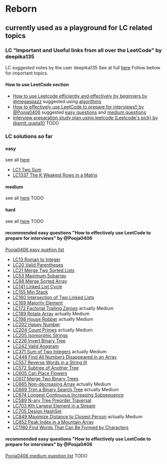 # Reborn

## currently used as a playground for LC related topics

### LC "Important and Useful links from all over the LeetCode" by deepika135

LC suggested notes by the user deepika135
See at full [here](https://leetcode.com/discuss/general-discussion/665604/Important-and-Useful-links-from-all-over-the-LeetCode)
Follow bellow for important topics.

#### How to use LeetCode section

- [How to use Leetcode efficiently and effectively by beginners by @megaspazz](https://leetcode.com/discuss/career/450215/How-to-use-LeetCode-to-help-yourself-efficiently-and-effectively-(for-beginners))
suggested using [algorithms](https://leetcode.com/problemset/algorithms/)
- [How to effectively use LeetCode to prepare for interviews!! by @Pooja0406](https://leetcode.com/discuss/career/449135/How-to-effectively-use-LeetCode-to-prepare-for-interviews)
suggested [easy questions](https://leetcode.com/list/xix1yu51/) and [medium questions](https://leetcode.com/list/xixy4dq7/)
- [Interview preparation study plan using leetcode (Leetcode's pick) by @amit_gupta10](https://leetcode.com/discuss/interview-question/1098600/TOPICS-WHICH-YOU-CAN'T-SKIP-or-INTERVIEW-PREPARATION-or-STUDY-PLAN)
TODO

### LC solutions so far

#### easy

see all [here](https://leetcode.com/problemset/all/?difficulty=EASY)
- [LC1 Two Sum](https://leetcode.com/problems/two-sum/) 
- [LC1337 The K Weakest Rows in a Matrix](https://leetcode.com/problems/the-k-weakest-rows-in-a-matrix/)

#### medium

see all [here](https://leetcode.com/problemset/all/?difficulty=MEDIUM)
TODO

#### hard

see all [here](https://leetcode.com/problemset/all/?difficulty=HARD)
TODO

#### recommended easy questions "How to effectively use LeetCode to prepare for interviews" by @Pooja0406

[Pooja0406 easy quetion list](https://leetcode.com/list/xix1yu51/)
- [LC13 Roman to Integer](https://leetcode.com/problems/roman-to-integer/)
- [LC20 Valid Parentheses](https://leetcode.com/problems/valid-parentheses/)
- [LC21 Merge Two Sorted Lists](https://leetcode.com/problems/merge-two-sorted-lists/)
- [LC53 Maximum Subarray](https://leetcode.com/problems/maximum-subarray/)
- [LC88 Merge Sorted Array](https://leetcode.com/problems/merge-sorted-array/)
- [LC141 Linked List Cycle](https://leetcode.com/problems/linked-list-cycle/)
- [LC155 Min Stack](https://leetcode.com/problems/min-stack/)
- [LC160 Intersection of Two Linked Lists](https://leetcode.com/problems/intersection-of-two-linked-lists/)
- [LC169 Majority Element](https://leetcode.com/problems/majority-element/)
- [LC172 Factorial Trailing Zeroes](https://leetcode.com/problems/factorial-trailing-zeroes/) actually Medium
- [LC189 Rotate Array](https://leetcode.com/problems/rotate-array/) actually Medium
- [LC198 House Robber](https://leetcode.com/problems/house-robber/) actually Medium
- [LC202 Happy Number](https://leetcode.com/problems/happy-number/)
- [LC204 Count Primes](https://leetcode.com/problems/count-primes/) actually Medium
- [LC205 Isomorphic Strings](https://leetcode.com/problems/isomorphic-strings/)
- [LC226 Invert Binary Tree](https://leetcode.com/problems/invert-binary-tree/)
- [LC242 Valid Anagram](https://leetcode.com/problems/valid-anagram/)
- [LC371 Sum of Two Integers](https://leetcode.com/problems/sum-of-two-integers/) actually Medium
- [LC448 Find All Numbers Disappeared in an Array](https://leetcode.com/problems/find-all-numbers-disappeared-in-an-array/)
- [LC557 Reverse Words in a String III](https://leetcode.com/problems/reverse-words-in-a-string-iii/)
- [LC572 Subtree of Another Tree](https://leetcode.com/problems/subtree-of-another-tree/)
- [LC605 Can Place Flowers](https://leetcode.com/problems/can-place-flowers/)
- [LC617 Merge Two Binary Trees](https://leetcode.com/problems/merge-two-binary-trees/)
- [LC665 Non-decreasing Array](https://leetcode.com/problems/non-decreasing-array/) actually Medium
- [LC669 Trim a Binary Search Tree](https://leetcode.com/problems/trim-a-binary-search-tree/) actually Medium
- [LC674 Longest Continuous Increasing Subsequence](https://leetcode.com/problems/longest-continuous-increasing-subsequence/)
- [LC589 N-ary Tree Preorder Traversal](https://leetcode.com/problems/n-ary-tree-preorder-traversal/)
- [LC703 Kth Largest Element in a Stream](https://leetcode.com/problems/kth-largest-element-in-a-stream/)
- [LC705 Design HashSet](https://leetcode.com/problems/design-hashset/)
- [LC849 Maximize Distance to Closest Person](https://leetcode.com/problems/maximize-distance-to-closest-person/) actually Medium
- [LC852 Peak Index in a Mountain Array](https://leetcode.com/problems/peak-index-in-a-mountain-array/)
- [LC1160 Find Words That Can Be Formed by Characters](https://leetcode.com/problems/find-words-that-can-be-formed-by-characters/)

#### recommended easy questions "How to effectively use LeetCode to prepare for interviews" by @Pooja0406

[Pooja0406 medium question list](https://leetcode.com/list/xixy4dq7/)
TODO